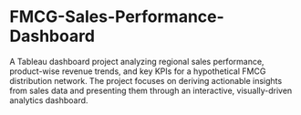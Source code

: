 # FMCG-Sales-Performance-Dashboard
A Tableau dashboard project analyzing regional sales performance, product-wise revenue trends, and key KPIs for a hypothetical FMCG distribution network. The project focuses on deriving actionable insights from sales data and presenting them through an interactive, visually-driven analytics dashboard.
